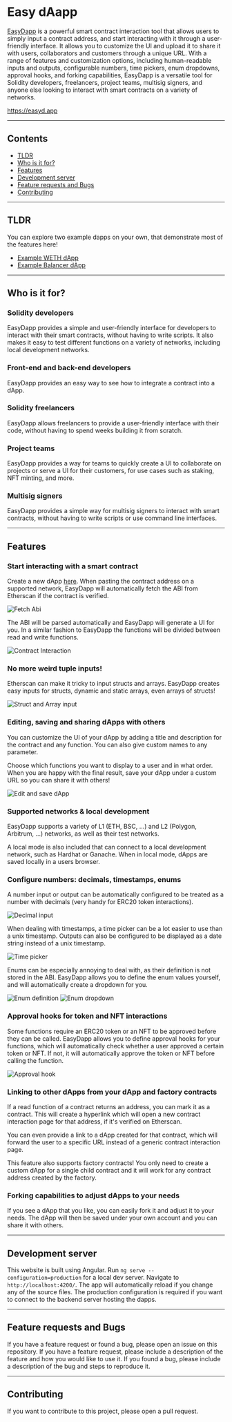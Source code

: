 # Easy dAapp

[EasyDapp](https://easyd.app) is a powerful smart contract interaction tool that allows users to simply input a contract address, and start interacting with it through a user-friendly interface. It allows you to customize the UI and upload it to share it with users, collaborators and customers through a unique URL. With a range of features and customization options, including human-readable inputs and outputs, configurable numbers, time pickers, enum dropdowns, approval hooks, and forking capabilities, EasyDapp is a versatile tool for Solidity developers, freelancers, project teams, multisig signers, and anyone else looking to interact with smart contracts on a variety of networks.

https://easyd.app

---

## Contents

- [TLDR](#tldr)
- [Who is it for?](#who-is-it-for)
- [Features](#features)
- [Development server](#development-server)
- [Feature requests and Bugs](#feature-requests-and-bugs)
- [Contributing](#contributing)

---

## TLDR

You can explore two example dapps on your own, that demonstrate most of the features here!

- [Example WETH dApp](https://easyd.app/app/0xee8bcf545bf80682b78d99f65742d34166cb0405/weth)
- [Example Balancer dApp](https://easyd.app/app/0xee8bcf545bf80682b78d99f65742d34166cb0405/balancer-vault)

---

## Who is it for?

### Solidity developers

EasyDapp provides a simple and user-friendly interface for developers to interact with their smart contracts, without having to write scripts. It also makes it easy to test different functions on a variety of networks, including local development networks.

### Front-end and back-end developers

EasyDapp provides an easy way to see how to integrate a contract into a dApp.

### Solidity freelancers

EasyDapp allows freelancers to provide a user-friendly interface with their code, without having to spend weeks building it from scratch.

### Project teams

EasyDapp provides a way for teams to quickly create a UI to collaborate on projects or serve a UI for their customers, for use cases such as staking, NFT minting, and more.

### Multisig signers

EasyDapp provides a simple way for multisig signers to interact with smart contracts, without having to write scripts or use command line interfaces.

---

## Features

### Start interacting with a smart contract

Create a new dApp [here](https://easyd.app/new-dapp). When pasting the contract address on a supported network, EasyDapp will automatically fetch the ABI from Etherscan if the contract is verified.

![Fetch Abi](img/fetch_abi.png)

The ABI will be parsed automatically and EasyDapp will generate a UI for you. In a similar fashion to EasyDapp the functions will be divided between read and write functions.

![Contract Interaction](img/contract_interaction.png)

### No more weird tuple inputs!

Etherscan can make it tricky to input structs and arrays. EasyDapp creates easy inputs for structs, dynamic and static arrays, even arrays of structs!

![Struct and Array input](img/struct_array.png)

### Editing, saving and sharing dApps with others

You can customize the UI of your dApp by adding a title and description for the contract and any function. You can also give custom names to any parameter.

Choose which functions you want to display to a user and in what order. When you are happy with the final result, save your dApp under a custom URL so you can share it with others!

![Edit and save dApp](img/edit.png)

### Supported networks & local development

EasyDapp supports a variety of L1 (ETH, BSC, ...) and L2 (Polygon, Arbitrum, ...) networks, as well as their test networks.

A local mode is also included that can connect to a local development network, such as Hardhat or Ganache. When in local mode, dApps are saved locally in a users browser.

### Configure numbers: decimals, timestamps, enums

A number input or output can be automatically configured to be treated as a number with decimals (very handy for ERC20 token interactions).

![Decimal input](img/decimal_input.png)

When dealing with timestamps, a time picker can be a lot easier to use than a unix timestamp. Outputs can also be configured to be displayed as a date string instead of a unix timestamp.

![Time picker](img/timepicker.png)

Enums can be especially annoying to deal with, as their definition is not stored in the ABI. EasyDapp allows you to define the enum values yourself, and will automatically create a dropdown for you.

![Enum definition](img/enum_definition.png)
![Enum dropdown](img/enum_dropdown.png)

### Approval hooks for token and NFT interactions

Some functions require an ERC20 token or an NFT to be approved before they can be called. EasyDapp allows you to define approval hooks for your functions, which will automatically check whether a user approved a certain token or NFT. If not, it will automatically approve the token or NFT before calling the function.

![Approval hook](img/approval_hook.png)

### Linking to other dApps from your dApp and factory contracts

If a read function of a contract returns an address, you can mark it as a contract. This will create a hyperlink which will open a new contract interaction page for that address, if it's verified on Etherscan.

You can even provide a link to a dApp created for that contract, which will forward the user to a specific URL instead of a generic contract interaction page.

This feature also supports factory contracts! You only need to create a custom dApp for a single child contract and it will work for any contract address created by the factory.

### Forking capabilities to adjust dApps to your needs

If you see a dApp that you like, you can easily fork it and adjust it to your needs. The dApp will then be saved under your own account and you can share it with others.

---

## Development server

This website is built using Angular. Run `ng serve --configuration=production` for a local dev server. Navigate to `http://localhost:4200/`. The app will automatically reload if you change any of the source files. The production configuration is required if you want to connect to the backend server hosting the dapps.

---

## Feature requests and Bugs

If you have a feature request or found a bug, please open an issue on this repository. If you have a feature request, please include a description of the feature and how you would like to use it. If you found a bug, please include a description of the bug and steps to reproduce it.

---

## Contributing

If you want to contribute to this project, please open a pull request.
